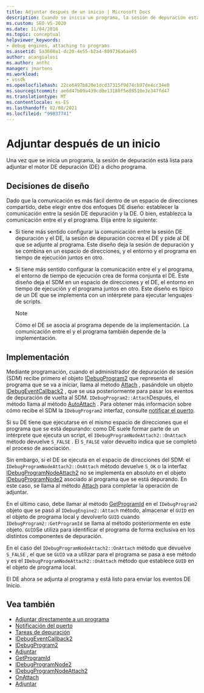 ```yaml
---
title: Adjuntar después de un inicio | Microsoft Docs
description: Cuando se inicia un programa, la sesión de depuración está lista para adjuntar el motor de depuración al programa. Elija un enfoque de diseño para la comunicación con el motor de depuración.
ms.custom: SEO-VS-2020
ms.date: 11/04/2016
ms.topic: conceptual
helpviewer_keywords:
- debug engines, attaching to programs
ms.assetid: 5a3600a1-dc20-4e55-b2a4-809736a6ae65
author: acangialosi
ms.author: anthc
manager: jmartens
ms.workload:
- vssdk
ms.openlocfilehash: 22ce6497b820e1dcd37315f9d74cb97de4cc34e0
ms.sourcegitcommit: ae6d47b09a439cd0e13180f5e89510e3e347fd47
ms.translationtype: MT
ms.contentlocale: es-ES
ms.lasthandoff: 02/08/2021
ms.locfileid: "99837741"
---
```

# <a name="attach-after-a-launch"></a>Adjuntar después de un inicio
Una vez que se inicia un programa, la sesión de depuración está lista para adjuntar el motor DE depuración (DE) a dicho programa.

## <a name="design-decisions"></a>Decisiones de diseño
 Dado que la comunicación es más fácil dentro de un espacio de direcciones compartido, debe elegir entre dos enfoques DE diseño: establecer la comunicación entre la sesión DE depuración y la DE. O bien, establezca la comunicación entre el y el programa. Elija entre lo siguiente:

- Si tiene más sentido configurar la comunicación entre la sesión DE depuración y el DE, la sesión de depuración cocrea el DE y pide al DE que se adjunte al programa. Este diseño deja la sesión de depuración y se combina en un espacio de direcciones, y el entorno y el programa en tiempo de ejecución juntos en otro.

- Si tiene más sentido configurar la comunicación entre el y el programa, el entorno de tiempo de ejecución crea de forma conjunta el DE. Este diseño deja el SDM en un espacio de direcciones y el DE, el entorno en tiempo de ejecución y el programa juntos en otro. Este diseño es típico de un DE que se implementa con un intérprete para ejecutar lenguajes de scripts.

    > [!NOTE]
    > Cómo el DE se asocia al programa depende de la implementación. La comunicación entre el y el programa también depende de la implementación.

## <a name="implementation"></a>Implementación
 Mediante programación, cuando el administrador de depuración de sesión (SDM) recibe primero el objeto [IDebugProgram2](../../extensibility/debugger/reference/idebugprogram2.md) que representa el programa que se va a iniciar, llama al método [Attach](../../extensibility/debugger/reference/idebugprogram2-attach.md) , pasándole un objeto [IDebugEventCallback2](../../extensibility/debugger/reference/idebugeventcallback2.md) , que se usa posteriormente para pasar los eventos de depuración de vuelta al SDM. `IDebugProgram2::Attach`Después, el método llama al método [AutoAttach](../../extensibility/debugger/reference/idebugprogramnodeattach2-onattach.md) . Para obtener más información sobre cómo recibe el SDM la `IDebugProgram2` interfaz, consulte [notificar el puerto](../../extensibility/debugger/notifying-the-port.md).

 Si su DE tiene que ejecutarse en el mismo espacio de direcciones que el programa que se está depurando: como DE suele formar parte de un intérprete que ejecuta un script, el `IDebugProgramNodeAttach2::OnAttach` método devuelve `S_FALSE` . El `S_FALSE` valor devuelto indica que se completó el proceso de asociación.

 Sin embargo, si el DE se ejecuta en el espacio de direcciones del SDM: el `IDebugProgramNodeAttach2::OnAttach` método devuelve `S_OK` o la interfaz [IDebugProgramNodeAttach2](../../extensibility/debugger/reference/idebugprogramnodeattach2.md) no se implementa en absoluto en el objeto [IDebugProgramNode2](../../extensibility/debugger/reference/idebugprogramnode2.md) asociado al programa que se está depurando. En este caso, se llama al método [Attach](../../extensibility/debugger/reference/idebugengine2-attach.md) para completar la operación de adjuntar.

 En el último caso, debe llamar al método [GetProgramId](../../extensibility/debugger/reference/idebugprogram2-getprogramid.md) en el `IDebugProgram2` objeto que se pasó al `IDebugEngine2::Attach` método, almacenar el `GUID` en el objeto de programa local y devolverlo `GUID` cuando `IDebugProgram2::GetProgramId` se llama al método posteriormente en este objeto. `GUID`Se utiliza para identificar el programa de forma exclusiva en los distintos componentes de depuración.

 En el caso del `IDebugProgramNodeAttach2::OnAttach` método que devuelve `S_FALSE` , el que se `GUID` va a utilizar para el programa se pasa a ese método y es el `IDebugProgramNodeAttach2::OnAttach` método que establece `GUID` en el objeto de programa local.

 El DE ahora se adjunta al programa y está listo para enviar los eventos DE Inicio.

## <a name="see-also"></a>Vea también
- [Adjuntar directamente a un programa](../../extensibility/debugger/attaching-directly-to-a-program.md)
- [Notificación del puerto](../../extensibility/debugger/notifying-the-port.md)
- [Tareas de depuración](../../extensibility/debugger/debugging-tasks.md)
- [IDebugEventCallback2](../../extensibility/debugger/reference/idebugeventcallback2.md)
- [IDebugProgram2](../../extensibility/debugger/reference/idebugprogram2.md)
- [Adjuntar](../../extensibility/debugger/reference/idebugprogram2-attach.md)
- [GetProgramId](../../extensibility/debugger/reference/idebugprogram2-getprogramid.md)
- [IDebugProgramNode2](../../extensibility/debugger/reference/idebugprogramnode2.md)
- [IDebugProgramNodeAttach2](../../extensibility/debugger/reference/idebugprogramnodeattach2.md)
- [OnAttach](../../extensibility/debugger/reference/idebugprogramnodeattach2-onattach.md)
- [Adjuntar](../../extensibility/debugger/reference/idebugengine2-attach.md)
